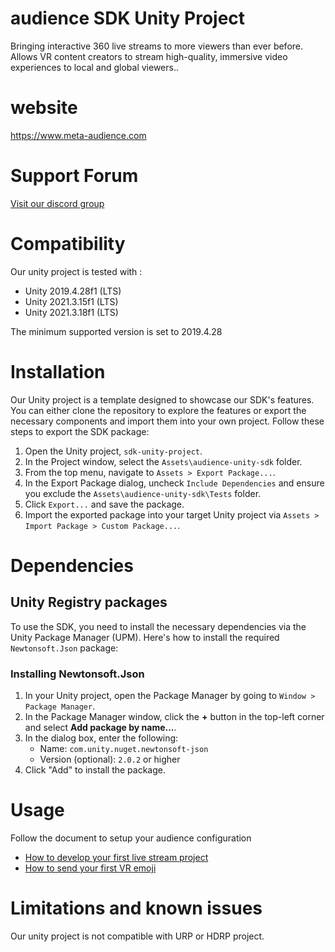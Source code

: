 # audience SDK Unity Project

Bringing interactive 360 live streams to more viewers than ever before.
Allows VR content creators to stream high-quality, immersive video experiences to local and global viewers..

# website
 
 https://www.meta-audience.com
 
# Support Forum

[Visit our discord group](https://discord.gg/T2aKHMGbU2)

# Compatibility

Our unity project is tested with :  
* Unity 2019.4.28f1 (LTS)
* Unity 2021.3.15f1 (LTS)
* Unity 2021.3.18f1 (LTS)  
  
The minimum supported version is set to 2019.4.28   

# Installation

Our Unity project is a template designed to showcase our SDK's features. You can either clone the repository to explore the features or export the necessary components and import them into your own project. Follow these steps to export the SDK package:

1. Open the Unity project, `sdk-unity-project`.
2. In the Project window, select the `Assets\audience-unity-sdk` folder.
3. From the top menu, navigate to `Assets > Export Package...`.
4. In the Export Package dialog, uncheck `Include Dependencies` and ensure you exclude the `Assets\audience-unity-sdk\Tests` folder.
5. Click `Export...` and save the package.
6. Import the exported package into your target Unity project via `Assets > Import Package > Custom Package...`.

# Dependencies

## Unity Registry packages
To use the SDK, you need to install the necessary dependencies via the Unity Package Manager (UPM). Here's how to install the required `Newtonsoft.Json` package:

### Installing Newtonsoft.Json
1. In your Unity project, open the Package Manager by going to `Window > Package Manager`.
2. In the Package Manager window, click the **+** button in the top-left corner and select **Add package by name...**.
3. In the dialog box, enter the following: 
    * Name: `com.unity.nuget.newtonsoft-json`
    * Version (optional): `2.0.2` or higher
4. Click "Add" to install the package.

# Usage

Follow the document to setup your audience configuration
* [How to develop your first live stream project](Docs/TUTORIAL-LiveStream.md)
* [How to send your first VR emoji](Docs/TUTORIAL-Emoji.md)

# Limitations and known issues

Our unity project is not compatible with URP or HDRP project.

